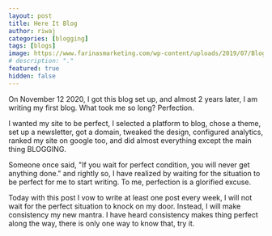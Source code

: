 ```yaml
---
layout: post
title: Here It Blog
author: riwaj
categories: [blogging]
tags: [blogs]
image: https://www.farinasmarketing.com/wp-content/uploads/2019/07/Blogging.png
# description: "."
featured: true
hidden: false
---
```

On November 12 2020, I got this blog set up, and almost 2 years later, I am writing my first blog. What took me so long? Perfection.

I wanted my site to be perfect, I selected a platform to blog, chose a theme, set up a newsletter, got a domain, tweaked the design, configured analytics, ranked my site on google too, and did almost everything except the main thing BLOGGING.

Someone once said, "If you wait for perfect condition, you will never get anything done." and rightly so, I have realized by waiting for the situation to be perfect for me to start writing. To me, perfection is a glorified excuse.

Today with this post I vow to write at least one post every week, I will not wait for the perfect situation to knock on my door. Instead, I will make consistency my new mantra. I have heard consistency makes thing perfect along the way, there is only one way to know that, try it.